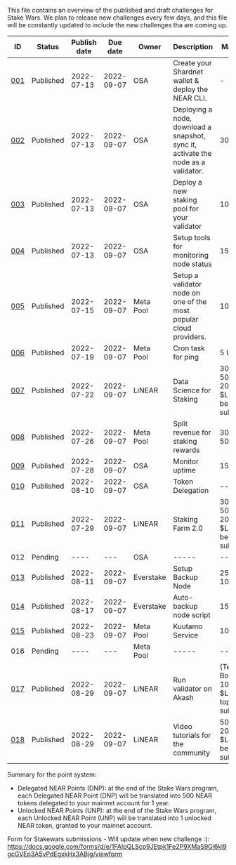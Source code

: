 This file contains an overview of the published and draft challenges for Stake Wars. We plan to release new challenges every few days, and this file will be constantly updated to include the new challenges tha are coming up.

| ID                                                                       | Status    | Publish date | Due date   | Owner     | Description                                                                       | Max points                                                | Type     | Target network |
| ------------------------------------------------------------------------ | --------- | ------------ | ---------- | --------- | --------------------------------------------------------------------------------- | --------------------------------------------------------- | -------- | -------------- |
| [001](https://github.com/near/stakewars-iii/blob/main/challenges/001.md) | Published | 2022-07-13   | 2022-09-07 | OSA       | Create your Shardnet wallet & deploy the NEAR CLI.                                | \-                                                        | Core     | Shardnet       |
| [002](https://github.com/near/stakewars-iii/blob/main/challenges/002.md) | Published | 2022-07-13   | 2022-09-07 | OSA       | Deploying a node, download a snapshot, sync it, activate the node as a validator. | 30 UNP                                                    | Core     | Shardnet       |
| [003](https://github.com/near/stakewars-iii/blob/main/challenges/003.md) | Published | 2022-07-13   | 2022-09-07 | OSA       | Deploy a new staking pool for your validator                                      | 10 UNP                                                    | Core     | Shardnet       |
| [004](https://github.com/near/stakewars-iii/blob/main/challenges/004.md) | Published | 2022-07-13   | 2022-09-07 | OSA       | Setup tools for monitoring node status                                            | 15 UNP                                                    | Core     | Shardnet       |
| [005](https://github.com/near/stakewars-iii/blob/main/challenges/005.md) | Published | 2022-07-15   | 2022-09-07 | Meta Pool | Setup a validator node on one of the most popular cloud providers.                | 10 DNP                                                    | Optional | Shardnet       |
| [006](https://github.com/near/stakewars-iii/blob/main/challenges/006.md) | Published | 2022-07-19   | 2022-09-07 | Meta Pool | Cron task for ping                                                                | 5 UNP                                                     | Core     | Shardnet       |
| [007](https://github.com/near/stakewars-iii/blob/main/challenges/007.md) | Published | 2022-07-22   | 2022-09-07 | LiNEAR    | Data Science for Staking                                                          | 30 DNP<br>50 UNP<br>200 USD in $LiNEAR for best submission | Optional | Shardnet       |
| [008](https://github.com/near/stakewars-iii/blob/main/challenges/008.md) | Published | 2022-07-26   | 2022-09-07 | Meta Pool | Split revenue for staking rewards                                                 | 30 DNP<br>50 UNP                                          | Optional | Shardnet       |
| [009](https://github.com/near/stakewars-iii/blob/main/challenges/009.md) | Published | 2022-07-28   | 2022-09-07 | OSA       | Monitor uptime                          | 15 UNP                                                   | Core     | Shardnet       |
| [010](https://github.com/near/stakewars-iii/blob/main/challenges/010.md) | Published | 2022-08-10   | 2022-09-07 | OSA       | Token Delegation                          | ---                                                    | Core     | Shardnet       |
| [011](https://github.com/near/stakewars-iii/blob/main/challenges/011.md) | Published | 2022-07-29   | 2022-09-07 | LiNEAR       | Staking Farm 2.0                       | 30 DNP<br>50 UNP<br>200 USD in $LiNEAR for best submission            | optional     | Shardnet       |
| 012 | Pending | ----  | --- | OSA      | -----                      | -----                 | ----     | Shardnet       |
| [013](https://github.com/near/stakewars-iii/blob/main/challenges/013.md) | Published | 2022-08-11   | 2022-09-07 | Everstake      | Setup Backup Node                       | 25 UNP<br>10 DNP                 | Optional     | Shardnet       |
| [014](https://github.com/near/stakewars-iii/blob/main/challenges/014.md)| Published | 2022-08-17  | 2022-09-07 | Everstake      | Auto-backup node script                      | 15 DNP                 | Optional     | Shardnet       |
| [015](https://github.com/near/stakewars-iii/blob/main/challenges/015.md) | Published | 2022-08-23   | 2022-09-07 | Meta Pool      | Kuutamo Service                       | 10 DNP                                                   | optional     | Shardnet       |
| 016 | Pending | ----  | --- | Meta Pool      | -----                      | -----                 | ----     | Shardnet       |
| [017](https://github.com/near/stakewars-iii/blob/main/challenges/017.md) | Published | 2022-08-29   | 2022-09-07 | LiNEAR      | Run validator on Akash                       | (Testnet Bounty)<br>100 USD in $LiNEAR for top 3 submissions | optional     | *Testnet* |
| [018](https://github.com/near/stakewars-iii/blob/main/challenges/community-002.md) | Published | 2022-08-29   | 2022-09-07 | LiNEAR      | Video tutorials for the community          | 50 UNP<br>200 USD in $LiNEAR for best submission | optional     | Shardnet       |

Summary for the point system:
* Delegated NEAR Points (DNP): at the end of the Stake Wars program, each Delegated NEAR Point (DNP) will be translated into 500 NEAR tokens delegated to your mainnet account for 1 year.
* Unlocked NEAR Points (UNP): at the end of the Stake Wars program, each Unlocked NEAR Point (UNP) will be translated into 1 unlocked NEAR token, granted to your mainnet account.

Form for Stakewars submissions - Will update when new challenge :): https://docs.google.com/forms/d/e/1FAIpQLScp9JEtpk1Fe2P9XMaS9Gl6kl9gcGVEp3A5vPdEgxkHx3ABjg/viewform

